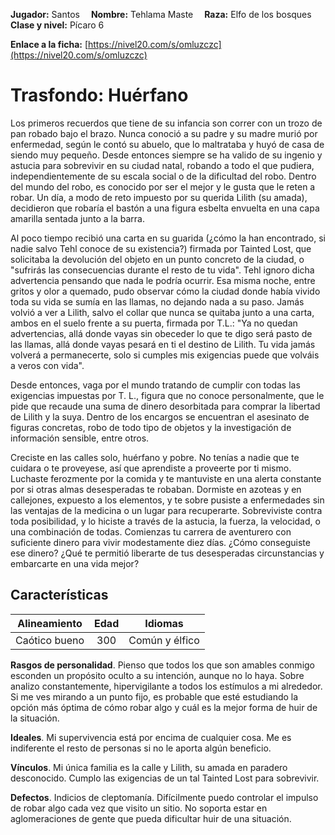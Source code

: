 **Jugador:** Santos  &emsp;**Nombre:** Tehlama Maste &emsp;**Raza:** Elfo de los bosques &emsp;**Clase y nivel:** Pícaro 6

**Enlace a la ficha:** [https://nivel20.com/s/omluzczc](https://nivel20.com/s/omluzczc)

# Trasfondo: Huérfano

Los primeros recuerdos que tiene de su infancia son correr con un trozo de pan robado bajo el brazo. Nunca conoció a su padre y su madre murió por enfermedad, según le contó su abuelo, que lo maltrataba y huyó de casa de siendo muy pequeño. Desde entonces siempre se ha valido de su ingenio y astucia para sobrevivir en su ciudad natal, robando a todo el que pudiera, independientemente de su escala social o de la dificultad del robo. Dentro del mundo del robo, es conocido por ser el mejor y le gusta que le reten a robar. Un día, a modo de reto impuesto por su querida Lilith (su amada), decidieron que robaría el bastón a una figura esbelta envuelta en una capa amarilla sentada junto a la barra.

Al poco tiempo recibió una carta en su guarida (¿cómo la han encontrado, si nadie salvo Tehl conoce de su existencia?) firmada por Tainted Lost, que solicitaba la devolución del objeto en un punto concreto de la ciudad, o "sufrirás las consecuencias durante el resto de tu vida". Tehl ignoro dicha advertencia pensando que nada le podría ocurrir. Esa misma noche, entre gritos y olor a quemado, pudo observar cómo la ciudad donde había vivido toda su vida se sumía en las llamas, no dejando nada a su paso. Jamás volvió a ver a Lilith, salvo el collar que nunca se quitaba junto a una carta, ambos en el suelo frente a su puerta, firmada por T.L.: "Ya no quedan advertencias, allá donde vayas sin obeceder lo que te digo será pasto de las llamas, allá donde vayas pesará en ti el destino de Lilith. Tu vida jamás volverá a permanecerte, solo si cumples mis exigencias puede que volváis a veros con vida".

Desde entonces, vaga por el mundo tratando de cumplir con todas las exigencias impuestas por T. L., figura que no conoce personalmente, que le pide que recaude una suma de dinero desorbitada para comprar la libertad de Lilith y la suya. Dentro de los encargos se encuentran el asesinato de figuras concretas, robo de todo tipo de objetos y la investigación de información sensible, entre otros.

Creciste en las calles solo, huérfano y pobre. No tenías a nadie que te cuidara o te proveyese, así que aprendiste a proveerte por ti mismo. Luchaste ferozmente por la comida y te mantuviste en una alerta constante por si otras almas desesperadas te robaban. Dormiste en azoteas y en callejones, expuesto a los elementos, y te sobre pusiste a enfermedades sin las ventajas de la medicina o un lugar para recuperarte. Sobreviviste contra toda posibilidad, y lo hiciste a través de la astucia, la fuerza, la velocidad, o una combinación de todas. Comienzas tu carrera de aventurero con suficiente dinero para vivir modestamente diez días. ¿Cómo conseguiste ese dinero? ¿Qué te permitió liberarte de tus desesperadas circunstancias y embarcarte en una vida mejor?

## Características

| Alineamiento | Edad | Idiomas |
|:---------:|:---------:|:---------:|
| Caótico bueno | 300 | Común y élfico |

**Rasgos de personalidad**. Pienso que todos los que son amables conmigo esconden un propósito oculto a su intención, aunque no lo haya. Sobre analizo constantemente, hipervigilante a todos los estímulos a mi alrededor. Si me ves mirando a un punto fijo, es probable que esté estudiando la opción más óptima de cómo robar algo y cuál es la mejor forma de huir de la situación.

**Ideales**. Mi supervivencia está por encima de cualquier cosa. Me es indiferente el resto de personas si no le aporta algún beneficio.

**Vínculos**. Mi única familia es la calle y Lilith, su amada en paradero desconocido. Cumplo las exigencias de un tal Tainted Lost para sobrevivir.

**Defectos**. Indicios de cleptomanía. Difícilmente puedo controlar el impulso de robar algo cada vez que visito un sitio. No soporta estar en aglomeraciones de gente que pueda dificultar huir de una situación.
